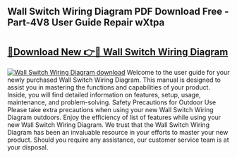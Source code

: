 ## Wall Switch Wiring Diagram PDF Download Free - Part-4V8 User Guide Repair wXtpa

# <h2><a href="http://dfkxmc.blite.top/?on=Wall+Switch+Wiring+Diagram">🔗Download New 👉🔴 Wall Switch Wiring Diagram</a></h2>

[![Wall Switch Wiring Diagram download](https://i.imgur.com/lujVjoI.png)](http://dfkxmc.blite.top/?on=Wall+Switch+Wiring+Diagram)
Welcome to the user guide for your newly purchased Wall Switch Wiring Diagram. This manual is designed to assist you in mastering the functions and capabilities of your product. Inside, you will find detailed information on features, setup, usage, maintenance, and problem-solving. Safety Precautions for Outdoor Use Please take extra precautions when using your new Wall Switch Wiring Diagram outdoors. Enjoy the efficiency of list of features while using your new Wall Switch Wiring Diagram. We trust that the Wall Switch Wiring Diagram has been an invaluable resource in your efforts to master your new product. Should you require any assistance, our customer service team is at your disposal.
